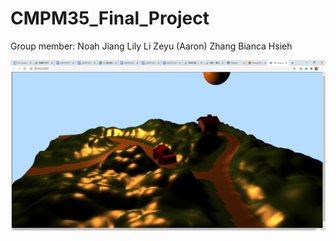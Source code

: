 # CMPM35_Final_Project

Group member:
Noah Jiang
Lily Li
Zeyu (Aaron) Zhang
Bianca Hsieh

![](images/screen.png)
